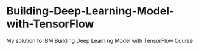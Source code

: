 # Building-Deep-Learning-Model-with-TensorFlow
My solution to IBM Building Deep Learning Model with TensorFlow Course
